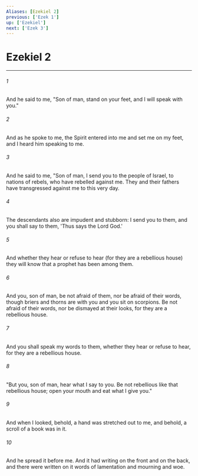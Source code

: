 ```yaml
---
Aliases: [Ezekiel 2]
previous: ['Ezek 1']
up: ['Ezekiel']
next: ['Ezek 3']
---
```

# Ezekiel 2

***

 

###### 1 
And he said to me, "Son of man, stand on your feet, and I will speak with you." 
 

###### 2 
And as he spoke to me, the Spirit entered into me and set me on my feet, and I heard him speaking to me. 
 

###### 3 
And he said to me, "Son of man, I send you to the people of Israel, to nations of rebels, who have rebelled against me. They and their fathers have transgressed against me to this very day. 
 

###### 4 
The descendants also are impudent and stubborn: I send you to them, and you shall say to them, 'Thus says the Lord God.' 
 

###### 5 
And whether they hear or refuse to hear (for they are a rebellious house) they will know that a prophet has been among them. 
 

###### 6 
And you, son of man, be not afraid of them, nor be afraid of their words, though briers and thorns are with you and you sit on scorpions. Be not afraid of their words, nor be dismayed at their looks, for they are a rebellious house. 
 

###### 7 
And you shall speak my words to them, whether they hear or refuse to hear, for they are a rebellious house.
 
 

###### 8 
"But you, son of man, hear what I say to you. Be not rebellious like that rebellious house; open your mouth and eat what I give you." 
 

###### 9 
And when I looked, behold, a hand was stretched out to me, and behold, a scroll of a book was in it. 
 

###### 10 
And he spread it before me. And it had writing on the front and on the back, and there were written on it words of lamentation and mourning and woe.
 
